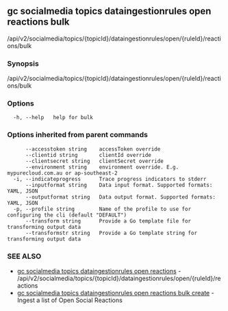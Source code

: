 ## gc socialmedia topics dataingestionrules open reactions bulk

/api/v2/socialmedia/topics/{topicId}/dataingestionrules/open/{ruleId}/reactions/bulk

### Synopsis

/api/v2/socialmedia/topics/{topicId}/dataingestionrules/open/{ruleId}/reactions/bulk

### Options

```
  -h, --help   help for bulk
```

### Options inherited from parent commands

```
      --accesstoken string    accessToken override
      --clientid string       clientId override
      --clientsecret string   clientSecret override
      --environment string    environment override. E.g. mypurecloud.com.au or ap-southeast-2
  -i, --indicateprogress      Trace progress indicators to stderr
      --inputformat string    Data input format. Supported formats: YAML, JSON
      --outputformat string   Data output format. Supported formats: YAML, JSON
  -p, --profile string        Name of the profile to use for configuring the cli (default "DEFAULT")
      --transform string      Provide a Go template file for transforming output data
      --transformstr string   Provide a Go template string for transforming output data
```

### SEE ALSO

* [gc socialmedia topics dataingestionrules open reactions](gc_socialmedia_topics_dataingestionrules_open_reactions.html)	 - /api/v2/socialmedia/topics/{topicId}/dataingestionrules/open/{ruleId}/reactions
* [gc socialmedia topics dataingestionrules open reactions bulk create](gc_socialmedia_topics_dataingestionrules_open_reactions_bulk_create.html)	 - Ingest a list of Open Social Reactions


